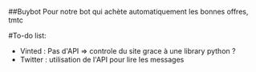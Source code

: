 ##Buybot
Pour notre bot qui achète automatiquement les bonnes offres, tmtc

#To-do list:
- Vinted : Pas d'API => controle du site grace à une library python ?
- Twitter : utilisation de l'API pour lire les messages
